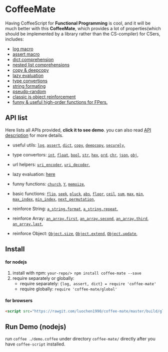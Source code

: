 CoffeeMate
==========

Having CoffeeScript for **Functional Programming** is cool, and it will be much better with this **CoffeeMate**, which provides a lot of properties(which should be implemented by a library rather than the CS-compiler) for CSers, includes:

- [log macro](https://blog.luo.xyz/try_coffee?code=%22log%20-%3E%20%27hello%2C%20coffee-mate!%27%5Cn%5Cna%20%3D%201%5Cnb%20%3D%202%5Cnlog%20-%3E%20a%20%2B%20b%5Cn%5Cnls%20%3D%20%5B0..100%5D%5Cnlog%20-%3E%20sum(ls)%22)
- [assert macro](https://blog.luo.xyz/try_coffee?code=%22a%20%3D%201%5Cnb%20%3D%202%5Cnassert%20-%3E%20a%20%3C%20b%5Cnassert%20-%3E%20a%20%3D%3D%20b%5Cn%22)
- [dict comprehension](https://blog.luo.xyz/try_coffee?code=%22squared%20%3D%20dict(%5Bi%2C%20i%20*%20i%5D%20for%20i%20in%20%5B1..5%5D)%5Cnlog%20-%3E%20json%20squared%5Cn%5Cnchars%20%3D%20dict(%5Bi%2C%20chr(ord(%27a%27)%20%2B%20i)%5D%20for%20i%20in%20%5B0...26%5D)%5Cnlog%20-%3E%20json%20chars%22)
- [nested list comprehensions](https://blog.luo.xyz/try_coffee?code=%22ls1%20%3D%20%5B1%2C%202%2C%203%5D%5Cnls2%20%3D%20%5B%27a%27%2C%20%27b%27%5D%5Cnr1%20%3D%20(%5C%22%23%7Bn%7D%23%7Bc%7D%5C%22%20for%20%5Bn%2C%20c%5D%20in%20list%20cartProd%20ls1%2C%20ls2)%5Cnlog%20-%3E%20json%20r1%5Cn%5Cn%23without%20cartProd%2C%20you%20chould%20only%20got%20this%3A%5Cnr2%20%3D%20(%5C%22%23%7Bn%7D%23%7Bc%7D%5C%22%20for%20n%20in%20ls1%20for%20c%20in%20ls2)%5Cnlog%20-%3E%20json%20r2%22)
- [copy & deepcopy](https://blog.luo.xyz/try_coffee?code=%22a%20%3D%20%5B1%2C%201%2C%20%7Bx%3A%201%2C%20y%3A%201%7D%5D%5Cnb%20%3D%20deepcopy%20a%5Cnc%20%3D%20copy%20a%5Cn%5Cnb.first%20%3D%202%5Cnlog%20-%3E%20json%20b%5Cnlog%20-%3E%20json%20a%20%23a%20will%20not%20be%20changed%20since%20we%20are%20modifing%20b%20which%20is%20a%20copy%20of%20a%5Cn%5Cnb.third.x%20%3D%202%5Cnlog%20-%3E%20json%20b%5Cnlog%20-%3E%20json%20a%20%23a.third%20will%20not%20be%20changed%20since%20we%20are%20modifing%20b.third%20which%20is%20a%20copy%20of%20a.third%5Cn%5Cnc.third.x%20%3D%202%5Cnlog%20-%3E%20json%20c%5Cnlog%20-%3E%20json%20a%20%23a.third%20will%20be%20changed%20since%20we%20are%20modifing%20c.third%20which%20is%20eq%20(the%20same%20one)%20of%20a.third%22)
- [lazy evaluation]()
- [type convertions]()
- [string formating]()
- [pseudo-random]()
- [classic js object reinforcement]()
- [funny & useful high-order functions for FPers.]()

API list
--------

Here lists all APIs provided, **click it to see demo**. you can also read [API description](API_description.md) for more details.

- useful utils:
	[`log`]( https://blog.luo.xyz/try_coffee?code=%22log%20-%3E%201%20%2B%201%5Cnlog%20-%3E%20json%20list%20range(10)%5Cnlog%20-%3E%20json%20list%20take(10)%20prime_number()%5Cn%5Cna%20%3D%201%5Cnb%20%3D%202%5Cnlog.info%20-%3E%20a%20%2B%20b%22 ),
	[`assert`](https://blog.luo.xyz/try_coffee?code=%22a%20%3D%201%5Cnb%20%3D%20sum(0%2C%201)%5Cnassert%20-%3E%20a%20!%3D%20b%22),
	[`dict`](),
	[`copy`](),
	[`deepcopy`](),
	[`securely`](),

- type convertors:
	[`int`](),
	[`float`](),
	[`bool`](),
	[`str`](),
	[`hex`](),
	[`ord`](),
	[`chr`](),
	[`json`](),
	[`obj`](),

- url helpers:
	[`uri_encoder`](),
	[`uri_decoder`](),

- lazy evaluation:
	[here](https://github.com/luochen1990/lazy.coffee/blob/master/APIs.md)

- funny functions:
	[`church`](),
	[`Y`](),
	[`memoize`](),

- basic functions:
	[`flip`](),
	[`seek`](),
	[`pluck`](),
	[`abs`](),
	[`floor`](),
	[`ceil`](),
	[`sum`](),
	[`max`](),
	[`min`](),
	[`max_index`](),
	[`min_index`](),
	[`next_permutation`](),

- reinforce String:
	[`a_string.format`](),
	[`a_string.repeat`](),

- reinforce Array:
	[`an_array.first`](),
	[`an_array.second`](),
	[`an_array.third`](),
	[`an_array.last`](),

- reinforce Object:
	[`Object.size`](),
	[`Object.extend`](),
	[`Object.update`](),

Install
-------

#### for nodejs

1. install with npm: `your-repo/> npm install coffee-mate --save`
2. require separately or globally:
	- require separately: `{log, assert, dict} = require 'coffee-mate'`
	- require globally: `require 'coffee-mate/global'`

#### for browsers

```html
<script src="https://rawgit.com/luochen1990/coffee-mate/master/build/global.js" type="text/javascript"></script>
```

Run Demo (nodejs)
-----------------

run `coffee ./demo.coffee` under directory `coffee-mate/` directly after you have `coffee-script` installed.
